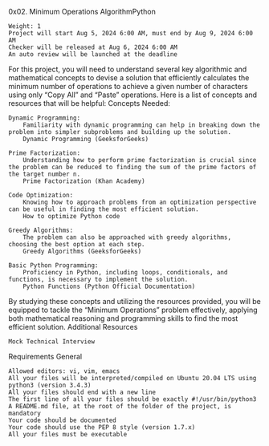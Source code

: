  0x02. Minimum Operations
AlgorithmPython

    Weight: 1
    Project will start Aug 5, 2024 6:00 AM, must end by Aug 9, 2024 6:00 AM
    Checker will be released at Aug 6, 2024 6:00 AM
    An auto review will be launched at the deadline

For this project, you will need to understand several key algorithmic and mathematical concepts to devise a solution that efficiently calculates the minimum number of operations to achieve a given number of characters using only “Copy All” and “Paste” operations. Here is a list of concepts and resources that will be helpful:
Concepts Needed:

    Dynamic Programming:
        Familiarity with dynamic programming can help in breaking down the problem into simpler subproblems and building up the solution.
        Dynamic Programming (GeeksforGeeks)

    Prime Factorization:
        Understanding how to perform prime factorization is crucial since the problem can be reduced to finding the sum of the prime factors of the target number n.
        Prime Factorization (Khan Academy)

    Code Optimization:
        Knowing how to approach problems from an optimization perspective can be useful in finding the most efficient solution.
        How to optimize Python code

    Greedy Algorithms:
        The problem can also be approached with greedy algorithms, choosing the best option at each step.
        Greedy Algorithms (GeeksforGeeks)

    Basic Python Programming:
        Proficiency in Python, including loops, conditionals, and functions, is necessary to implement the solution.
        Python Functions (Python Official Documentation)

By studying these concepts and utilizing the resources provided, you will be equipped to tackle the “Minimum Operations” problem effectively, applying both mathematical reasoning and programming skills to find the most efficient solution.
Additional Resources

    Mock Technical Interview

Requirements
General

    Allowed editors: vi, vim, emacs
    All your files will be interpreted/compiled on Ubuntu 20.04 LTS using python3 (version 3.4.3)
    All your files should end with a new line
    The first line of all your files should be exactly #!/usr/bin/python3
    A README.md file, at the root of the folder of the project, is mandatory
    Your code should be documented
    Your code should use the PEP 8 style (version 1.7.x)
    All your files must be executable


